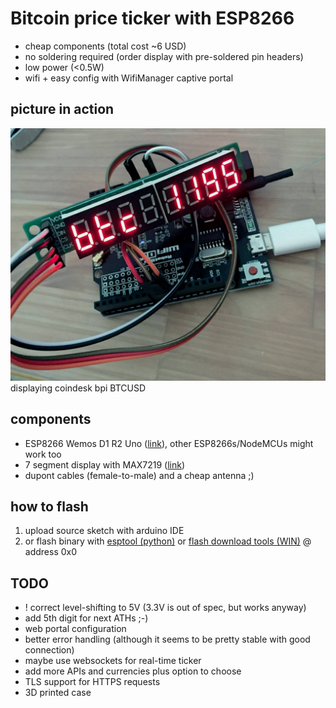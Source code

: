 # Bitcoin price ticker with ESP8266


* cheap components (total cost ~6 USD)
* no soldering required (order display with pre-soldered pin headers)
* low power (<0.5W)
* wifi + easy config with WifiManager captive portal

## picture in action
![picture](btc-ticker-esp8266.jpg)
displaying coindesk bpi BTCUSD

## components
* ESP8266 Wemos D1 R2 Uno ([link](https://www.aliexpress.com/item/WeMos-D1R2-analog-WiFi-D1-R2-integration-of-ESP8266-32Mb-flash-form-factor-for-Ard-Uno/32739176923.html)), other ESP8266s/NodeMCUs might work too
* 7 segment display with MAX7219 ([link](https://www.aliexpress.com/wholesale?catId=0&initiative_id=SB_20170409112750&SearchText=max7219+display))
* dupont cables (female-to-male) and a cheap antenna ;)


## how to flash
1) upload source sketch with arduino IDE
2) or flash binary with [esptool (python)](https://github.com/espressif/esptool) or [flash download tools (WIN)](https://espressif.com/en/support/download/other-tools) @ address 0x0

## TODO

* ! correct level-shifting to 5V (3.3V is out of spec, but works anyway)
* add 5th digit for next ATHs ;-)
* web portal configuration 
* better error handling (although it seems to be pretty stable with good connection)
* maybe use websockets for real-time ticker
* add more APIs and currencies plus option to choose
* TLS support for HTTPS requests
* 3D printed case

